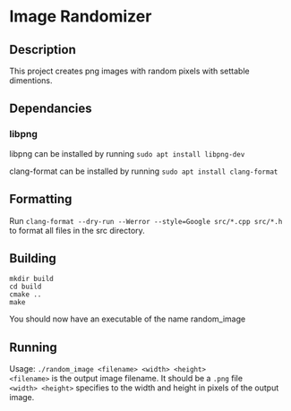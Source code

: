 # Image Randomizer

## Description
This project creates png images with random pixels with settable dimentions.

## Dependancies
### libpng
libpng can be installed by running `sudo apt install libpng-dev`  

clang-format can be installed by running `sudo apt install clang-format`

## Formatting
Run `clang-format --dry-run --Werror --style=Google src/*.cpp src/*.h` to format all files in the src directory.

## Building
```
mkdir build
cd build
cmake ..
make
```
You should now have an executable of the name random_image

## Running
Usage: `./random_image <filename> <width> <height>`  
`<filename>` is the output image filename. It should be a `.png` file    
`<width> <height>` specifies to the width and height in pixels of the output image.


